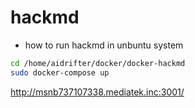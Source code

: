 # hackmd
- how to run hackmd in unbuntu system
```bash
cd /home/aidrifter/docker/docker-hackmd
sudo docker-compose up
```

http://msnb737107338.mediatek.inc:3001/
